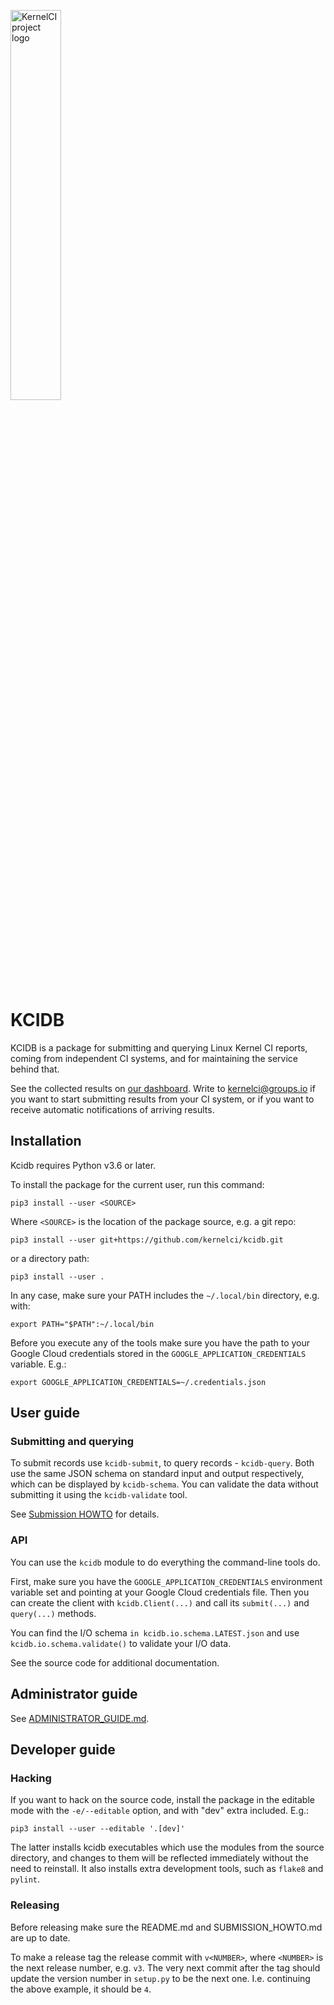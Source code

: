 <img src="https://kernelci.org/image/kernelci-horizontal-color.png"
     alt="KernelCI project logo"
     width="40%" />

KCIDB
=====

KCIDB is a package for submitting and querying Linux Kernel CI reports, coming
from independent CI systems, and for maintaining the service behind that.

See the collected results on [our dashboard](https://kcidb.kernelci.org/).
Write to [kernelci@groups.io](mailto:kernelci@groups.io) if you want to start
submitting results from your CI system, or if you want to receive automatic
notifications of arriving results.

Installation
------------

Kcidb requires Python v3.6 or later.

To install the package for the current user, run this command:

    pip3 install --user <SOURCE>

Where `<SOURCE>` is the location of the package source, e.g. a git repo:

    pip3 install --user git+https://github.com/kernelci/kcidb.git

or a directory path:

    pip3 install --user .

In any case, make sure your PATH includes the `~/.local/bin` directory, e.g.
with:

    export PATH="$PATH":~/.local/bin

Before you execute any of the tools make sure you have the path to your Google
Cloud credentials stored in the `GOOGLE_APPLICATION_CREDENTIALS` variable.
E.g.:

    export GOOGLE_APPLICATION_CREDENTIALS=~/.credentials.json

User guide
----------

### Submitting and querying

To submit records use `kcidb-submit`, to query records - `kcidb-query`.
Both use the same JSON schema on standard input and output respectively, which
can be displayed by `kcidb-schema`. You can validate the data without
submitting it using the `kcidb-validate` tool.

See [Submission HOWTO](SUBMISSION_HOWTO.md) for details.

### API

You can use the `kcidb` module to do everything the command-line tools do.

First, make sure you have the `GOOGLE_APPLICATION_CREDENTIALS` environment
variable set and pointing at your Google Cloud credentials file. Then you can
create the client with `kcidb.Client(...)` and call its `submit(...)`
and `query(...)` methods.

You can find the I/O schema `in kcidb.io.schema.LATEST.json` and use
`kcidb.io.schema.validate()` to validate your I/O data.

See the source code for additional documentation.

Administrator guide
-------------------
See [ADMINISTRATOR_GUIDE.md](ADMINISTRATOR_GUIDE.md).

Developer guide
---------------

### Hacking

If you want to hack on the source code, install the package in the editable
mode with the `-e/--editable` option, and with "dev" extra included. E.g.:

    pip3 install --user --editable '.[dev]'

The latter installs kcidb executables which use the modules from the source
directory, and changes to them will be reflected immediately without the need
to reinstall. It also installs extra development tools, such as `flake8` and
`pylint`.

### Releasing

Before releasing make sure the README.md and SUBMISSION_HOWTO.md are up to
date.

To make a release tag the release commit with `v<NUMBER>`, where `<NUMBER>` is
the next release number, e.g. `v3`. The very next commit after the tag should
update the version number in `setup.py` to be the next one. I.e. continuing
the above example, it should be `4`.
